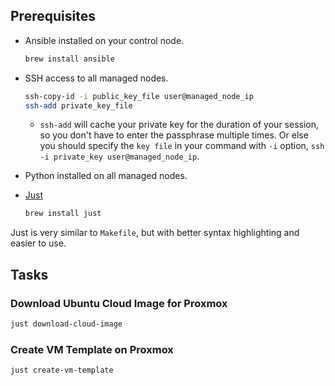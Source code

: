 ## Prerequisites

- Ansible installed on your control node.
    ```bash
    brew install ansible
    ```
- SSH access to all managed nodes.
    ```bash
    ssh-copy-id -i public_key_file user@managed_node_ip
    ssh-add private_key_file
    ```
    - `ssh-add` will cache your private key for the duration of your session, so you don't have to enter the passphrase multiple times. Or else you should specify the `key file` in your command with `-i` option, `ssh -i private_key user@managed_node_ip`.
- Python installed on all managed nodes.

- [Just](https://github.com/casey/just)
    ```bash
    brew install just
    ```

Just is very similar to `Makefile`, but with better syntax highlighting and easier to use.

## Tasks

### Download Ubuntu Cloud Image for Proxmox

```bash
just download-cloud-image
```

### Create VM Template on Proxmox

```bash
just create-vm-template
```

